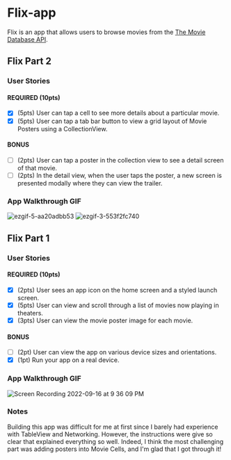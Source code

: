 # Flix-app

Flix is an app that allows users to browse movies from the [The Movie Database API](http://docs.themoviedb.apiary.io/#).

## Flix Part 2

### User Stories

#### REQUIRED (10pts)
- [x] (5pts) User can tap a cell to see more details about a particular movie.
- [x] (5pts) User can tap a tab bar button to view a grid layout of Movie Posters using a CollectionView.

#### BONUS
- [ ] (2pts) User can tap a poster in the collection view to see a detail screen of that movie.
- [ ] (2pts) In the detail view, when the user taps the poster, a new screen is presented modally where they can view the trailer.

### App Walkthrough GIF
![ezgif-5-aa20adbb53](https://user-images.githubusercontent.com/99046066/192076722-58285ff2-5f6e-48d7-923f-466419ddf269.gif)
![ezgif-3-553f2fc740](https://user-images.githubusercontent.com/99046066/192076817-e76d62d6-61c4-4d50-91e2-797e21e50323.gif)

## Flix Part 1

### User Stories
#### REQUIRED (10pts)
- [x] (2pts) User sees an app icon on the home screen and a styled launch screen.
- [x] (5pts) User can view and scroll through a list of movies now playing in theaters.
- [x] (3pts) User can view the movie poster image for each movie.

#### BONUS
- [ ] (2pt) User can view the app on various device sizes and orientations.
- [x] (1pt) Run your app on a real device.

### App Walkthrough GIF
![Screen Recording 2022-09-16 at 9 36 09 PM](https://user-images.githubusercontent.com/99046066/190838293-3c5b37cc-2ffb-46dd-8f57-1e74143fe14e.gif)

### Notes
Building this app was difficult for me at first since I barely had experience with TableView and Networking. However, the instructions were give so clear that explained everything so well. Indeed, I think the most challenging part was adding posters into Movie Cells, and I'm glad that I got through it!

